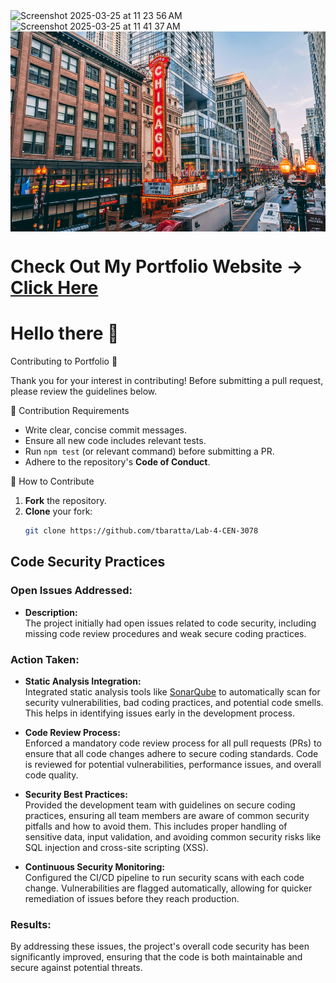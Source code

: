
<img width="200" alt="Screenshot 2025-03-25 at 11 23 56 AM" src="https://github.com/user-attachments/assets/b798b2a3-2815-4edb-8c1f-d3d3a39158fc" />
<img width="130" height="20" border-radius="5" alt="Screenshot 2025-03-25 at 11 41 37 AM" src="https://github.com/user-attachments/assets/41233f1e-0258-4c05-b87f-f3dd8a18ddda" />


<div style="display: flex; justify-content: space-around;">
  <img src="https://raw.githubusercontent.com/tbaratta/tbaratta/main/images/chicago.jpg" alt="hello_world" width="650" height="320">
</div>

# Check Out My Portfolio Website -> [Click Here](https://tbaratta.github.io/personal-website/) 

# Hello there 👋

Contributing to Portfolio 🎯

Thank you for your interest in contributing! Before submitting a pull request, please review the guidelines below.

📌 Contribution Requirements

- Write clear, concise commit messages.
- Ensure all new code includes relevant tests.
- Run `npm test` (or relevant command) before submitting a PR.
- Adhere to the repository's **Code of Conduct**.

🚀 How to Contribute
1. **Fork** the repository.
2. **Clone** your fork:  
   ```bash
   git clone https://github.com/tbaratta/Lab-4-CEN-3078

## Code Security Practices

### Open Issues Addressed:
- **Description:**  
  The project initially had open issues related to code security, including missing code review procedures and weak secure coding practices.

### Action Taken:
- **Static Analysis Integration:**  
  Integrated static analysis tools like [SonarQube](https://www.sonarqube.org/) to automatically scan for security vulnerabilities, bad coding practices, and potential code smells. This helps in identifying issues early in the development process.
  
- **Code Review Process:**  
  Enforced a mandatory code review process for all pull requests (PRs) to ensure that all code changes adhere to secure coding standards. Code is reviewed for potential vulnerabilities, performance issues, and overall code quality.

- **Security Best Practices:**  
  Provided the development team with guidelines on secure coding practices, ensuring all team members are aware of common security pitfalls and how to avoid them. This includes proper handling of sensitive data, input validation, and avoiding common security risks like SQL injection and cross-site scripting (XSS).

- **Continuous Security Monitoring:**  
  Configured the CI/CD pipeline to run security scans with each code change. Vulnerabilities are flagged automatically, allowing for quicker remediation of issues before they reach production.

### Results:
By addressing these issues, the project's overall code security has been significantly improved, ensuring that the code is both maintainable and secure against potential threats.


